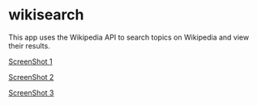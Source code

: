 # wikisearch

This app uses the Wikipedia API to search topics on Wikipedia and view their results.

[ScreenShot 1](https://i.imgur.com/RmgBu4P.jpg)

[ScreenShot 2](https://i.imgur.com/9yM4yAZ.jpg)

[ScreenShot 3](https://imgur.com/YXxtYz5)
